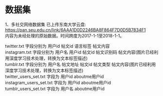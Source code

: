 # 数据集
1、多社交网络数据集 已上传东南大学云盘:  
https://pan.seu.edu.cn/link/6AAA1D0D2246BA8F864F7D0D5B7834F1  
内容为未经处理的原始数据。时间跨度为2017-1-1至2018-1-1。  
  
twitter.txt 字段分别为 用户id 帖文id 语言标签 帖文内容  
instagram.txt 字段分别为 用户名 用户id 帖文id 帖文识别码 帖文内容(图片已经利用深度学习技术处理，转换为文本标签描述)  
tumblr.txt 字段分别为 用户名 帖文地址 帖文id 帖文类型 帖文内容(图片已经利用深度学习技术处理，转换为文本标签描述)  
twitter_users_set.txt 字段为 用户id aboutme用户id  
instagram_users_set.txt 字段为 用户id aboutme用户id  
tumblr_users_set.txt 字段为 用户名 aboutme用户id  
